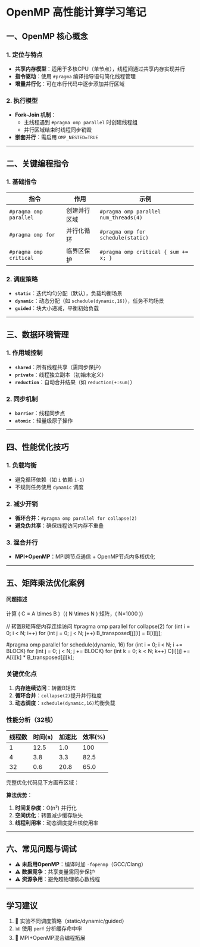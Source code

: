 # OpenMP 高性能计算学习笔记

## 一、OpenMP 核心概念

### 1. 定位与特点  
- **共享内存模型**：适用于多核CPU（单节点），线程间通过共享内存实现并行  
- **指令驱动**：使用 `#pragma` 编译指导语句简化线程管理  
- **增量并行化**：可在串行代码中逐步添加并行区域  

### 2. 执行模型  
- **Fork-Join 机制**：  
  - 主线程遇到 `#pragma omp parallel` 时创建线程组  
  - 并行区域结束时线程同步销毁  
- **嵌套并行**：需启用 `OMP_NESTED=TRUE`  

---

## 二、关键编程指令

### 1. 基础指令  
| 指令 | 作用 | 示例 |  
|------|------|------|  
| `#pragma omp parallel` | 创建并行区域 | `#pragma omp parallel num_threads(4)` |  
| `#pragma omp for` | 并行化循环 | `#pragma omp for schedule(static)` |  
| `#pragma omp critical` | 临界区保护 | `#pragma omp critical { sum += x; }` |  

### 2. 调度策略  
- **`static`**：迭代均匀分配（默认），负载均衡场景  
- **`dynamic`**：动态分配（如 `schedule(dynamic,16)`），任务不均场景  
- **`guided`**：块大小递减，平衡初始负载  

---

## 三、数据环境管理

### 1. 作用域控制  
- **`shared`**：所有线程共享（需同步保护）  
- **`private`**：线程独立副本（初始未定义）  
- **`reduction`**：自动合并结果（如 `reduction(+:sum)`）  

### 2. 同步机制  
- **`barrier`**：线程同步点  
- **`atomic`**：轻量级原子操作  

---

## 四、性能优化技巧

### 1. 负载均衡  
- 避免循环依赖（如 `i` 依赖 `i-1`）  
- 不规则任务使用 `dynamic` 调度  

### 2. 减少开销  
- **循环合并**：`#pragma omp parallel for collapse(2)`  
- **避免伪共享**：确保线程访问内存不重叠  

### 3. 混合并行  
- **MPI+OpenMP**：MPI跨节点通信 + OpenMP节点内多核优化  

---

## 五、矩阵乘法优化案例

####  问题描述  
计算 \( C = A \times B \)（\( N \times N \) 矩阵，\( N=1000 \)）

// 转置B矩阵使内存连续访问
#pragma omp parallel for collapse(2)
for (int i = 0; i < N; i++)
    for (int j = 0; j < N; j++)
        B_transposed[j][i] = B[i][j];

 #pragma omp parallel for schedule(dynamic, 16)
for (int i = 0; i < N; i += BLOCK)
    for (int j = 0; j < N; j += BLOCK)
        for (int k = 0; k < N; k++)
            C[i][j] += A[i][k] * B_transposed[j][k];

### 关键优化点
1. **内存连续访问**：转置B矩阵
2. **循环合并**：`collapse(2)`提升并行粒度
3. **动态调度**：`schedule(dynamic,16)`均衡负载

### 性能分析（32核）  
| 线程数 | 时间(s) | 加速比 | 效率(%) |  
|--------|---------|--------|---------|  
| 1      | 12.5    | 1.0    | 100     |  
| 4      | 3.8     | 3.3    | 82.5    |  
| 32     | 0.6     | 20.8   | 65.0    |  

完整优化代码见下方画布区域：

[](@replace=d1ucn2adu3p25dua8ofg)


**算法优势**：
1. **时间复杂度**：O(n³) 并行化
2. **空间优化**：转置减少缓存缺失
3. **线程利用率**：动态调度提升核使用率

---

## 六、常见问题与调试  
- ⚠️ **未启用OpenMP**：编译时加 `-fopenmp`（GCC/Clang）  
- ⚠️ **数据竞争**：共享变量需同步保护  
- ⚠️ **资源争用**：避免超物理核心数线程  

---

## 学习建议  
1. 🧪 实验不同调度策略（static/dynamic/guided）  
2. 📊 使用 `perf` 分析缓存命中率  
3. 🚀 MPI+OpenMP混合编程拓展
 
